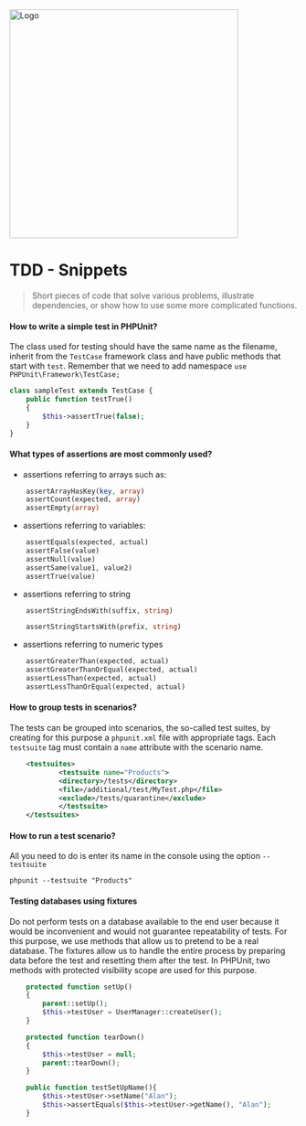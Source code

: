 <img alt="Logo" src="http://coderslab.pl/svg/logo-coderslab.svg" width="400">

# TDD - Snippets
> Short pieces of code that solve various problems, illustrate dependencies, or show how to use some more complicated functions.

#### How to write a simple test in PHPUnit?

The class used for testing should have the same name as the filename, inherit from the `TestCase` framework class
and have public methods that start with `test`.
Remember that we need to add namespace `use PHPUnit\Framework\TestCase;`

```PHP
class sampleTest extends TestCase {
    public function testTrue()
    {
        $this->assertTrue(false);
    }
}
```


#### What types of assertions are most commonly used?

* assertions referring to arrays such as:

```php
    assertArrayHasKey(key, array)
    assertCount(expected, array)
    assertEmpty(array)
```

* assertions referring to variables:

```php
    assertEquals(expected, actual)
    assertFalse(value)
    assertNull(value)
    assertSame(value1, value2)
    assertTrue(value)
```

* assertions referring to string

```php
    assertStringEndsWith(suffix, string)

    assertStringStartsWith(prefix, string)
```
* assertions referring to numeric types

```php
    assertGreaterThan(expected, actual)
    assertGreaterThanOrEqual(expected, actual)
    assertLessThan(expected, actual)
    assertLessThanOrEqual(expected, actual)
```


#### How to group tests in scenarios?

The tests can be grouped into scenarios, the so-called test suites, by creating for this purpose a `phpunit.xml` file with appropriate tags. Each `testsuite` tag must contain a `name` attribute with the scenario name.


```XML
    <testsuites>
            <testsuite name="Products">
            <directory>/tests</directory>
            <file>/additional/test/MyTest.php</file>
            <exclude>/tests/quarantine</exclude>
            </testsuite>
    </testsuites>
```

#### How to run a test scenario?

All you need to do is enter its name in the console using the option `--testsuite`

```console
phpunit --testsuite "Products"
```


#### Testing databases using fixtures

Do not perform tests on a database available to the end user because it would be inconvenient and would not guarantee
repeatability of tests.
For this purpose, we use methods that allow us to pretend to be a real database.
The fixtures allow us to handle the entire process by preparing data before the test and resetting them after the test.
In PHPUnit, two methods with protected visibility scope are used for this purpose.

```php
    protected function setUp()
    {
        parent::setUp();
        $this->testUser = UserManager::createUser();
    }

    protected function tearDown()
    {
        $this->testUser = null;
        parent::tearDown();
    }

    public function testSetUpName(){
        $this->testUser->setName("Alan");
        $this->assertEquals($this->testUser->getName(), "Alan");
    }
```
